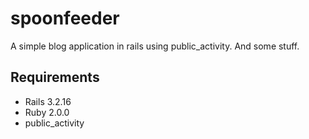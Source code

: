 spoonfeeder
===========

A simple blog application in rails using public_activity. And some stuff.

## Requirements

- Rails 3.2.16
- Ruby 2.0.0
- public_activity
